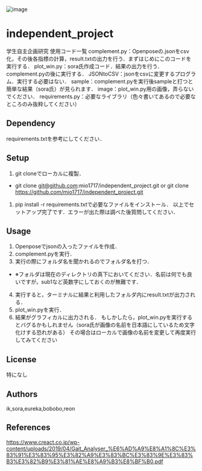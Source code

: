![image](https://user-images.githubusercontent.com/66098701/197500827-dfa3e8d6-9f7f-4ace-acab-c8d4198c3cec.png)

# independent_project 
学生自主企画研究 使用コード一覧
complement.py：Openposeの.jsonをcsv化，その後各指標の計算，result.txtの出力を行う．まずはじめにこのコードを実行する．
plot_win.py：sora氏作成コード．結果の出力を行う．complement.pyの後に実行する．
JSONtoCSV：jsonをcsvに変更するプログラム．実行する必要はない．
sample：complement.pyを実行後sampleと打つと簡単な結果（sora氏）が見られます．
image：plot_win.py用の画像，弄らないでください．
requirements.py：必要なライブラリ（色々書いてあるので必要なところのみ抜粋してください）

## Dependency
requirements.txtを参考にしてください．

## Setup
1. git cloneでローカルに複製．
  - git clone git@github.com:mio1717/independent_project.git or git clone https://github.com/mio1717/independent_project.git
1. pip install -r requirements.txtで必要なファイルをインストール．
以上でセットアップ完了です．エラーが出た際は調べた後質問してください．

## Usage
1. Openposeでjsonの入ったファイルを作成．
2. complement.pyを実行．
3. 実行の際にフォルダ名を聞かれるのでフォルダ名を打つ．
  - ※フォルダは現在のディレクトリの真下においてください．名前は何でも良いですが，sub1など英数字にしておくのが無難です．
4. 実行すると，ターミナルに結果と利用したフォルダ内にresult.txtが出力される．
5. plot_win.pyを実行．
6. 結果がグラフィカルに出力される．
もしかしたら，plot_win.pyを実行するとバグるかもしれません（sora氏が画像の名前を日本語にしているため文字化けする恐れがある）
その場合はローカルで画像の名前を変更して再度実行してみてください

## License
特になし

## Authors
ik,sora,eureka,bobobo,reon

## References
https://www.creact.co.jp/wp-content/uploads/2019/04/Gait_Analyser_%E6%AD%A9%E8%A1%8C%E3%83%91%E3%83%95%E3%82%A9%E3%83%BC%E3%83%9E%E3%83%B3%E3%82%B9%E3%81%AE%E8%A9%B3%E8%BF%B0.pdf
